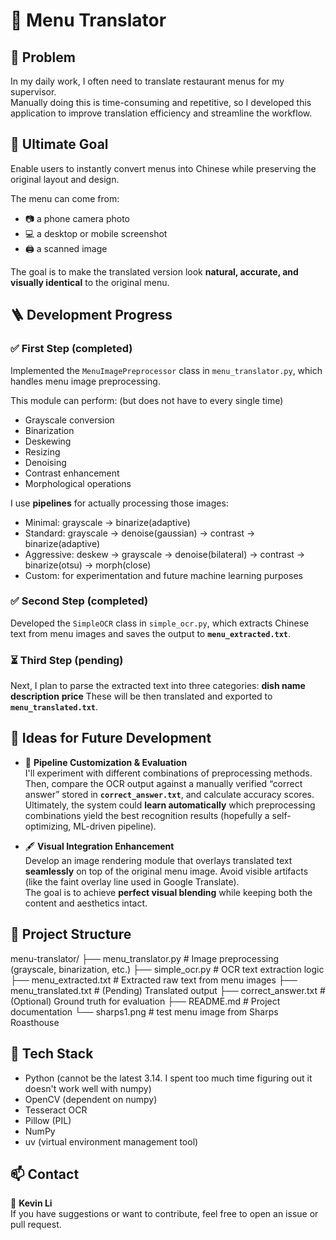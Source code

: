 # 🧾 Menu Translator  

## 🧩 Problem  
In my daily work, I often need to translate restaurant menus for my supervisor.  
Manually doing this is time-consuming and repetitive, so I developed this application to improve translation efficiency and streamline the workflow.  

## 🎯 Ultimate Goal  
Enable users to instantly convert menus into Chinese while preserving the original layout and design.

The menu can come from:  
- 📷 a phone camera photo  
- 💻 a desktop or mobile screenshot  
- 🖨️ a scanned image  

The goal is to make the translated version look **natural, accurate, and visually identical** to the original menu.  

## 🪜 Development Progress  

### ✅ First Step (completed)  
Implemented the `MenuImagePreprocessor` class in `menu_translator.py`, which handles menu image preprocessing.  

This module can perform: (but does not have to every single time)  
- Grayscale conversion  
- Binarization  
- Deskewing  
- Resizing  
- Denoising  
- Contrast enhancement  
- Morphological operations  

I use **pipelines** for actually processing those images:
- Minimal:      grayscale -> binarize(adaptive)
- Standard:     grayscale -> denoise(gaussian) -> contrast -> binarize(adaptive)
- Aggressive:   deskew -> grayscale -> denoise(bilateral) -> contrast -> binarize(otsu) -> morph(close)
- Custom:       for experimentation and future machine learning purposes

### ✅ Second Step (completed)  
Developed the `SimpleOCR` class in `simple_ocr.py`, which extracts Chinese text from menu images and saves the output to **`menu_extracted.txt`**.  

### ⏳ Third Step (pending)  
Next, I plan to parse the extracted text into three categories:
**dish name**
**description**
**price**
These will be then translated and exported to **`menu_translated.txt`**.  

## 🚀 Ideas for Future Development  

- 🔁 **Pipeline Customization & Evaluation**  
  I'll experiment with different combinations of preprocessing methods.
  Then, compare the OCR output against a manually verified “correct answer” stored in **`correct_answer.txt`**, and calculate accuracy scores.  
  Ultimately, the system could **learn automatically** which preprocessing combinations yield the best recognition results (hopefully a self-optimizing, ML-driven pipeline).  

- 🖋️ **Visual Integration Enhancement**  
  Develop an image rendering module that overlays translated text **seamlessly** on top of the original menu image.
  Avoid visible artifacts (like the faint overlay line used in Google Translate).  
  The goal is to achieve **perfect visual blending** while keeping both the content and aesthetics intact.  

## 📂 Project Structure  

menu-translator/
├── menu_translator.py  # Image preprocessing (grayscale, binarization, etc.)
├── simple_ocr.py       # OCR text extraction logic
├── menu_extracted.txt  # Extracted raw text from menu images
├── menu_translated.txt # (Pending) Translated output
├── correct_answer.txt  # (Optional) Ground truth for evaluation
├── README.md           # Project documentation
└── sharps1.png         # test menu image from Sharps Roasthouse

## 🧠 Tech Stack  
- Python (cannot be the latest 3.14. I spent too much time figuring out it doesn't work well with numpy)
- OpenCV (dependent on numpy)
- Tesseract OCR
- Pillow (PIL)
- NumPy
- uv (virtual environment management tool)

## 📫 Contact  
👤 **Kevin Li**  
If you have suggestions or want to contribute, feel free to open an issue or pull request.  

